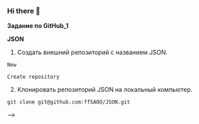 ### Hi there 👋

__Задание по GitHub_1__

__JSON__

1. Создать внешний репозиторий c названием JSON.     
 
 ```New```

  ```Create repository```

2. Клонировать репозиторий JSON на локальный компьютер.   
 
 ```git clone git@github.com:ffSAOO/JSON.git```




-->
